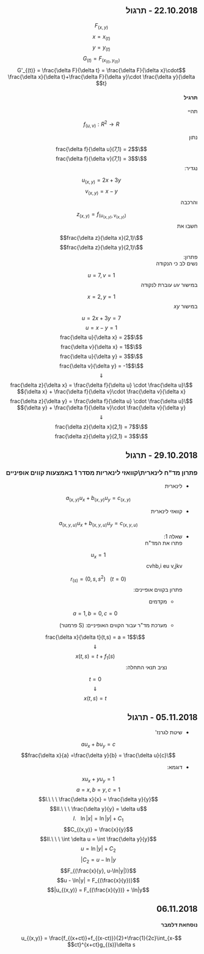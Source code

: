 <style>
    html {
        direction: rtl;
    }
    eqn, table, .katex {
        direction: ltr;
    }
</style>
## 22.10.2018 - תרגול
$$F_{(x,y)}$$
$$x = x_{(t)}$$
$$y = y_{(t)}$$
$$G_{(t)} = F_{(x_{(t)}, y_{(t)})}$$
$$G'_{(t)} = \frac{\delta F}{\delta t} = \frac{\delta F}{\delta x}\cdot \frac{\delta x}{\delta t}+\frac{\delta F}{\delta y}\cdot \frac{\delta y}{\delta t}$$
#### תרגיל
תהיי 

$$f_{(u,v)}:R^2\rightarrow R$$

נתון

$$\frac{\delta f}{\delta u}(7,1) = 2$$
$$\frac{\delta f}{\delta v}(7,1) = 3$$
נגדיר:

$$u_{(x,y)} = 2x+3y$$
$$v_{(x,y)} = x-y$$
והרכבה

$$z_{(x,y)} = f_{(u_{(x,y)}, v_{(x,y)})}$$
חשבו את 

$$\frac{\delta z}{\delta x}(2,1)$$
$$\frac{\delta z}{\delta y}(2,1)$$
פתרון:  
נשים לב כי הנקודה 

$$u=7,v=1$$
במישור $uv$ עוברת לנקודה 

$$x=2,y=1$$ במישור $xy$

$$u=2x+3y=7$$
$$u=x-y=1$$
$$\frac{\delta u}{\delta x} = 2$$
$$\frac{\delta v}{\delta x} = 1$$
$$\frac{\delta u}{\delta y} = 3$$
$$\frac{\delta v}{\delta y} = -1$$
$$\Downarrow$$
$$\frac{\delta z}{\delta x} = \frac{\delta f}{\delta u} \cdot \frac{\delta u}{\delta x} + \frac{\delta f}{\delta v}\cdot \frac{\delta v}{\delta x}$$
$$\frac{\delta z}{\delta y} = \frac{\delta f}{\delta u} \cdot \frac{\delta u}{\delta y} + \frac{\delta f}{\delta v}\cdot \frac{\delta v}{\delta y}$$
$$\Downarrow$$
$$\frac{\delta z}{\delta x}(2,1) = 7$$
$$\frac{\delta z}{\delta y}(2,1) = 3$$

## 29.10.2018 - תרגול
### פתרון מד"ח לינארית\קוואזי לינאריות מסדר 1 באמצעות קווים אופיניים
* לינארית

    $$a_{(x,y)}u_x + b_{(x,y)}u_y = c_{(x,y)}$$
* קוואזי לינארית

    $$a_{(x,y,u)}u_x + b_{(x,y,u)}u_y = c_{(x,y,u)}$$
* שאלה 1:  
    פתרו את המד"ח 

    $$u_x=1$$
    cvhb,i eu v,jkv
    
    $$(t=0) \ \ \ r_{(s)} = (0, s, s^2)$$
    פתרון בקווים אופיינים:  
    * מקדמים
    
        $$a=1,b=0,c=0$$
    * מערכת מד"ר עבור הקווים האופיניים: (S פרמטר)
    
        $$\frac{\delta x}{\delta t}(t,s) = a = 1$$
        $$\Downarrow$$
        $$x(t,s) = t+f_1(s)$$
        נציב תנאי התחלה:

        $$t=0$$
        $$\Downarrow$$
        $$x(t,s) = t$$
## 05.11.2018 - תרגול
* שיטת לגרנז'

    $$au_x+bu_y = c$$
    $$\frac{\delta x}{a} =\frac{\delta y}{b} = \frac{\delta u}{c}$$
*
    דוגמא:  
    
    $$xu_x+yu_y = 1$$
    $$a = x, b=y, c=1$$
    $$I.\ \ \ \frac{\delta x}{x} = \frac{\delta y}{y}$$
    $$II.\ \ \ \frac{\delta y}{y} = \delta u$$
    $$I.\ \ \ \ln|x| = \ln|y| + C_1$$
    $$C_{(x,y)} = \frac{x}{y}$$
    $$II.\ \ \ \int \delta u = \int \frac{\delta y}{y}$$
    $$u = \ln|y| + C_2$$
    $$C_2 = u - \ln|y|$$
    $$F_{(\frac{x}{y}, u-\ln|y|)}$$
    $$u - \ln|y| = F_{(\frac{x}{y})}$$
    $$u_{(x,y)} = F_{(\frac{x}{y})} + \ln|y|$$
## 06.11.2018
#### נוסחאת דלמבר

$$u_{(x,y)} = \frac{f_{(x+ct)}+f_{(x-ct)}}{2}+\frac{1}{2c}\int_{x-ct}^{x+ct}g_{(s)}\delta s$$